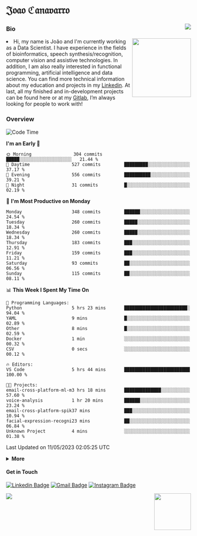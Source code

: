 <h1 align="start">𝔍𝔬𝔞𝔬 ℭ𝔞𝔫𝔞𝔳𝔞𝔯𝔯𝔬</h1>
<img src="https://komarev.com/ghpvc/?username=jvcanavarro" align="right">


### Bio 
<img src="./aot.gif" align="right" height="160">
<li>
Hi, my name is João and I'm currently working as a Data Scientist. I have experience in the fields of bioinformatics, speech synthesis/recognition, computer vision and assistive technologies. In addition, I am also really interested in functional programming, artificial intelligence and data science. You can find more technical information about my education and projects in my <a href="https://www.linkedin.com/in/jvcanavarro/">Linkedin</a>. At last, all my finished and in-development projects can be found here or at my <a href="https://gitlab.com/jvcanavarro">Gitlab</a>, I’m always looking for people to work with!
</li>

### Overview


<!--START_SECTION:waka-->
![Code Time](http://img.shields.io/badge/Code%20Time-781%20hrs%2040%20mins-blue)

**I'm an Early 🐤** 

```text
🌞 Morning                304 commits         █████░░░░░░░░░░░░░░░░░░░░   21.44 % 
🌆 Daytime                527 commits         █████████░░░░░░░░░░░░░░░░   37.17 % 
🌃 Evening                556 commits         ██████████░░░░░░░░░░░░░░░   39.21 % 
🌙 Night                  31 commits          █░░░░░░░░░░░░░░░░░░░░░░░░   02.19 % 
```
📅 **I'm Most Productive on Monday** 

```text
Monday                   348 commits         ██████░░░░░░░░░░░░░░░░░░░   24.54 % 
Tuesday                  260 commits         █████░░░░░░░░░░░░░░░░░░░░   18.34 % 
Wednesday                260 commits         █████░░░░░░░░░░░░░░░░░░░░   18.34 % 
Thursday                 183 commits         ███░░░░░░░░░░░░░░░░░░░░░░   12.91 % 
Friday                   159 commits         ███░░░░░░░░░░░░░░░░░░░░░░   11.21 % 
Saturday                 93 commits          ██░░░░░░░░░░░░░░░░░░░░░░░   06.56 % 
Sunday                   115 commits         ██░░░░░░░░░░░░░░░░░░░░░░░   08.11 % 
```


📊 **This Week I Spent My Time On** 

```text
💬 Programming Languages: 
Python                   5 hrs 23 mins       ████████████████████████░   94.04 % 
YAML                     9 mins              █░░░░░░░░░░░░░░░░░░░░░░░░   02.89 % 
Other                    8 mins              █░░░░░░░░░░░░░░░░░░░░░░░░   02.59 % 
Docker                   1 min               ░░░░░░░░░░░░░░░░░░░░░░░░░   00.32 % 
CSV                      0 secs              ░░░░░░░░░░░░░░░░░░░░░░░░░   00.12 % 

🔥 Editors: 
VS Code                  5 hrs 44 mins       █████████████████████████   100.00 % 

🐱‍💻 Projects: 
email-cross-platform-ml-m3 hrs 18 mins       ██████████████░░░░░░░░░░░   57.60 % 
voice-analysis           1 hr 20 mins        ██████░░░░░░░░░░░░░░░░░░░   23.24 % 
email-cross-platform-spik37 mins             ███░░░░░░░░░░░░░░░░░░░░░░   10.94 % 
facial-expression-recogni23 mins             ██░░░░░░░░░░░░░░░░░░░░░░░   06.84 % 
Unknown Project          4 mins              ░░░░░░░░░░░░░░░░░░░░░░░░░   01.38 % 
```


 Last Updated on 11/05/2023 02:05:25 UTC
<!--END_SECTION:waka-->

<details>
  <summary><b>More</b></summary>
<p align="center">
<img align="center" src="https://github-readme-stats.vercel.app/api?username=jvcanavarro&show_icons=true&line_height=21&theme=default&hide_border=true" alt="Cana's Github Stats" />
<img align="center" src="https://github-readme-stats.vercel.app/api/top-langs/?username=jvcanavarro&theme=default&line_height=27&layout=compact&hide_border=true&hide=PostScript,PHP,HTML,Jupyter%20Notebook,Lua&langs_count=10" />
</p>
</details>

#### Get in Touch
[![Linkedin Badge](https://img.shields.io/badge/-LinkedIn-0e76a8?style=flat&logo=Linkedin&logoColor=white&link=https://www.linkedin.com/in/jvcanavarro/)](https://www.linkedin.com/in/jvcanavarro)
[![Gmail Badge](https://img.shields.io/badge/-Gmail-d14836?style=flat&logo=Gmail&logoColor=white&link=mailto:jvcanavarro@gmail.com)](mailto:jvcanavarro@gmail.com)
[![Instagram Badge](https://img.shields.io/badge/-Instagram-ff69b4?style=flat&logo=Instagram&logoColor=white&link=https://instagram.com/jlim_slam/)](https://instagram.com/jvcanavarro)

<!--[![Spotify Badge](https://img.shields.io/badge/-Spotify-success?style=flat&logo=Spotify&logoColor=white&link=https://open.spotify.com/user/jvcanavarro)](https://open.spotify.com/user/jvcanavarro)
[![Telegram Badge](https://img.shields.io/badge/-Telegram-0088cc?style=flat&logo=Telegram&logoColor=white)](https://t.me/jvcanavarro)
[![Steam Badge](https://img.shields.io/badge/-Steam-lightgrey?style=flat&logo=Steam&logoColor=white&link=https://steamcommunity.com/id/octjinn/)](https://steamcommunity.com/id/octjinn/)-->


<p>
  <a href="https://count.getloli.com/"><img src="https://count.getloli.com/get/@index?theme=rule34"></a>
  <img src="https://data.whicdn.com/images/188174384/original.gif" align="right" height = "100">
</p>
